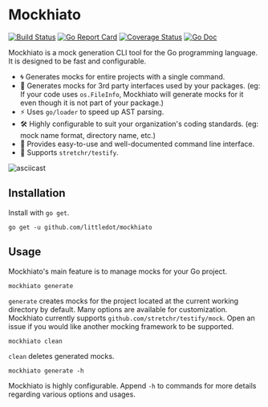 # Mockhiato

[![Build Status](https://travis-ci.org/littledot/mockhiato.svg?branch=master)](https://travis-ci.org/littledot/mockhiato)
[![Go Report Card](https://goreportcard.com/badge/github.com/littledot/mockhiato)](https://goreportcard.com/report/github.com/littledot/mockhiato)
[![Coverage Status](https://codecov.io/gh/littledot/mockhiato/branch/master/graph/badge.svg)](https://codecov.io/gh/littledot/mockhiato)
[![Go Doc](https://godoc.org/github.com/littledot/mockhiato?status.svg)](http://godoc.org/github.com/littledot/mockhiato)

Mockhiato is a mock generation CLI tool for the Go programming language. It is designed to be fast and configurable.


- 🌀 Generates mocks for entire projects with a single command.
- 🔎 Generates mocks for 3rd party interfaces used by your packages. (eg: If your code uses `os.FileInfo`, Mockhiato will generate mocks for it even though it is not part of your package.)  
- ⚡ Uses `go/loader` to speed up AST parsing.  
- 🛠️ Highly configurable to suit your organization's coding standards. (eg: mock name format, directory name, etc.)  
- 👶 Provides easy-to-use and well-documented command line interface.  
- 🍻 Supports `stretchr/testify`.  

![asciicast](https://cloud.githubusercontent.com/assets/14984066/25729923/7cd45c64-30ed-11e7-8e29-9145085e4748.gif)

## Installation

Install with `go get`.

```
go get -u github.com/littledot/mockhiato
```

## Usage

Mockhiato's main feature is to manage mocks for your Go project.

```
mockhiato generate
```

`generate` creates mocks for the project located at the current working directory by default. Many options are available for customization. Mockhiato currently supports `github.com/stretchr/testify/mock`. Open an issue if you would like another mocking framework to be supported.

```
mockhiato clean
```

`clean` deletes generated mocks.

```
mockhiato generate -h
```

Mockhiato is highly configurable. Append `-h` to commands for more details regarding various options and usages.
